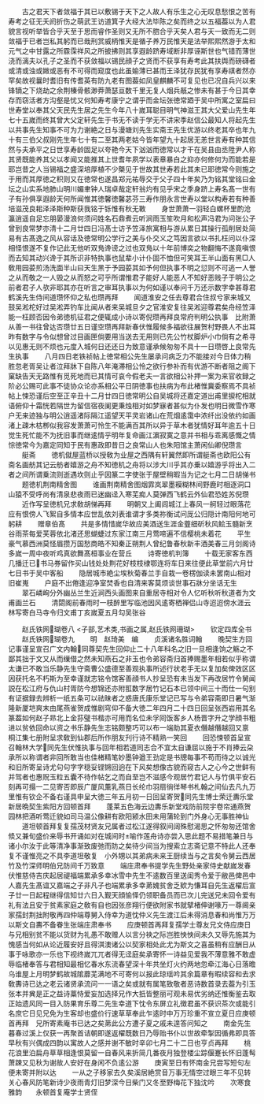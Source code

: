 <!-- { "loadSidebar": true } -->
　　古之君天下者敛福于其已以敷锡于天下之人故人有乐生之心无叹息愁恨之苦有寿考之征无夭阏折伤之萌武王访道箕子大经大法毕陈之矣而终之以五福葢以为人君貌言视听举皆合乎天至于思而睿作圣则又无所不脗合乎天矣人君与天一致而无二则敛福于已者岂私其躬而已哉刑赏威柄惟天是循子养万民惟天是法举熙熙然游于太和元气之中甘露之所霡霂祥风之所披拂则其享遐龄跻寿域断非厚诬斯世也气错而薄世浇而漓夫以孔子之圣而不获敛福以锡民顔子之贤而不获享有寿考此其扶舆而磅礴者或清或浊或媺或恶有不可得而窥度也此虽媮薄已甚而王泽犹存民犹有享寿祺者然亦罕矣故视曩时耆旧有传耆英有防九老有图葢如凤皇麒麟不可复见也已况自兵兴以来锋镝之下烧劫之余荆榛骨骸渺莽萧瑟亘数千里无复人烟兵旤之惨未有甚于今日其幸存而窃活者方沟壑是忧又何知寿考康宁之谓乎而金坛张徳常廼于吴中所寓之室扁曰世寿堂以奉其父天民先生居之先生今年八十嵗耳聪目明气神滋王其大父爱山先生年七十五嵗而终其曾大父定轩先生于书无不读于学无不讲宋季赵信公最知人将起先生以共事先生知事不可为力谢絶之日与漫塘刘先生实斋王先生优游以终老其卒也年九十有三伯父叔刚先生年七十有二至其两老姑今皆年望九十起居无恙世言寿有种其信然与夫承平之日世享寿龄固足以夸艳今天下汹汹而徳常以才干在吴县由丞陞尹人称其贤既能养其父以孝闻又能推其上世耆年夙学以表章暴白之抑亦何修何为而能若是耶岂昔之人当锡福之盛深培厚植不少槩见于世故其世寿若此其未已耶徳常今则施之于用而其厚徳之积则又在徳常也遂昌郑元祐辱交于父子四十年矣乃为铭其堂铭曰金坛之山实系地肺山明川媚聿钟人瑞卓哉定轩翁灼有见乎宋之季身跻上寿名髙一世有子有孙俱享遐龄天何所闻惟其徳馨徳馨苾芬三寿作朋永言世寿以堂以构寿若有种善培滋茂良耜泽泽斯种斯获我铭于铄惟有秋无斁
　　身世萧萧一羽轻白螺杯里酌沧瀛逍遥自足忘朋晏漫浪何须问姓名石鼎煮云听涧雨玉笙吹月和松声冯君为问张公子曾到良常梦亦清十二月廿四日冯髙士访予笠泽旅寓相与游从累日其操行孤削居处简易有古髙逸之风从容话及徳常明公学行之美与仆交义之笃因言欲以书扎枉问以仆深相怪恨遂不复作记此无他听双鳬谗谤之过也双鳬以十年前博奕之物翻悔不遂竟嗔恨而去知其动兴谗于其所识非特执事也鼠辈小计仆固不恤但可笑耳王半山面有黑□人敎用园荽煎汤洗面半山曰天生黑于予园荽其如予何但执事不明之愆则不可逃一人誉之从而敬之一人毁之从而怒之可乎所谓惟君子能好人能恶人不知好恶贱子于明公之前者君子人欤非耶其亦在听言之审耳执事以为何如谨以奉问千万还示数字幸甚尊君鹤溪先生侍间道瓒怀仰之私也瓒再拜
　　闻道淮安之任去尊君合住叔兮家来城又鼓吴淞柁好过吴淞弄钓车比闻从者来吴城旦夕之官淮安复往吴淞迎尊君矣舟经笠泽能一枉顾否因令弟徳机征君之便辄成小诗以寄倪瓒再拜良常府判明公执事　比附萧从善一书往曾达否瓒廿五日谨空瓒再拜新春伏惟履候多福欲往展贺村野畏人不出耳昨有数字与令似想曾过目画匣倘要用当送去无用则已先公竹杖脚炉小巾倘有之希寻以见惠无则不烦也元度入城何日还还日为致意谨承候匆匆不具十一日瓒啓上良常先生执事
　　八月四日老铁祯帖上徳常相公先生屡承问病乏力不能接对今日体力稍胜忽老胥吴让者泣拜牀下自陈八年淹滞相公怜之欲行参补而有优游不断者阻之阁下窠缺告天无路惟有觅死地而已其情可哀今假老夫一言欲相公补押一案为来官收録之阶必公赐可此事不徒协众论亦系相公平日阴徳事也扶病为布此楮惟冀委察焉不具祯帖上悚恐谨后空至正辛丑十二月廿四日徳常明公自吴城将还嘉定道出甫里捩柁相就语俯仰十霜恍若隔世为留信宿夜阑更秉烛相对如梦寐者甚似为仆发也明日微雪作寒户无来迹独与明公逍遥渚际隔江遥望天平灵岩诸山在荒烟逺霭中浓纤出没依约如画渚上疎木枯栁似我容发萧萧可怜生不能满百其所以异于草木者犹情好耳年逾五十日觉生死忙能不为抚旧事而继逺情乎明年复命画江濵寂寞之意并书相与乖离感慨之情悰徳常今为嘉定同知于民有惠政即昔日之良常山人也朱阳馆主萧闲仙卿倪瓒言
　　艇斋
　　徳机僦屋蓝桥以授敎为业屋之西隅有轩翼然即所谓艇斋也欧阳公有斋名画舫其记云舫者嬉游之舟不知徳机之舟将以涉大川乎其亦乗以嬉游乎将出入二者之间所谓乗流则逝遇坎则止乎因篆二字使张于屋壁稍暇当为记之七月二日胡悌书
　　题徳机荆南精舍图
　　谁画荆南精舍图烟霏岚翠墨糢糊林间野鹿时相逐洞口山猿不受呼尚有清泉悲夜雨已迷幽迳入寒芜痴人莫弹西飞鹤云外仙君恐姓苏倪瓒
　　近作写呈徳机兄求敎胡悌再拜
　　明朝又上阖闾城江上春风一舸轻过眼落花应有恨傍人飞絮自多情本应世乱依刘表谁谓才多类祢衡试问厐公归隠计南阳何地可躬耕
　　赠章伯髙
　　共是多情惜嵗华故应美酒送生涯金虀细斫秋风鲙玉髓新烹谷雨茶每爱芙蓉依北渚还思蝴蜨过东家江南三月莺啼遍不信樱桃未着花
　　平生豪气慕西洲莫怪眉攒万国愁商皓不知秦正朔荆人曾纪鲁春秋新丰酒美春三月剑阁诗多嵗一周中夜听鸡真欲舞髙桓事业在营丘
　　诗寄徳机判簿
　　十载无家客东西几播迁已书马券留作买山钱处处荆花好枝枝棣鄂连将车日来往便此草堂前六月廿七日书于吴中客船
　　隐居城市絶尘埃秋菊春兰手自栽一卷楞伽读未罢南山相对旧崔嵬
　　户庭不出倦逢迎净室焚香也自清来客莫烦谈世事石牀分坐话无生
　　翠石嶙峋分外幽丛兰生近涧西头画图来自重居寺相对令人忆听秋听秋道者为文甫画兰石
　　清閟阁前春雨时一枝醉里写临池因风逺寄栖禅侣山寺迢迢傍水涯云林写寄白马寺令归文甫丁亥嵗夏五月勾吴张谷













　　赵氏铁网瑚卷八
<子部,艺术类,书画之属,赵氏铁网珊瑚>
　　钦定四库全书
　　赵氏铁网瑚卷九
　　明　赵琦美　编
　　贞溪诸名胜词翰
　　晚契生方回记事谨呈宣召广文内翰同尊契先生回仰止二十八年科名之旧一旦相逢饷之觞之不鄙其拙于文又从而缫借之然未知燕石之非玉也令弟容斋归首捧赐墨年相若似乎称谓太谦已不敢当乐静先生守斋曹公盛德至善观执事所述行状老手无以复加矣俾效区区因获托名不朽斯为至幸谨就志铭令馆客善顔书人抄呈恐有未当发下再改居竹令舅闻説在松江府与仇山村胥防今想锦还亦附羾数字居竹记石本已领中间三十而仕一句别有证据録去辨析一纸五条可以祛昧者之惑唐氏康乐堂记已写与令弟容斋即日暑气渐隆新厦垲爽末由尾燕雀贺成惟剧穹仰不备大徳二年四月二十四日回呈张西岩用其名篆葢如何赵子昻北上金荪璧书楷亦可用而名位未孚囘饭客乡人杨晋字升之学顔书粗进以贫依回命以资之书乐静先生志铭颇整巧可以布一端助其夏衣僭越僭越回又禀　桐江集七册附呈求敎到仙郡后所作朋友刋行诗不精熟一笑回
　　回恐悚顿首呈宣召翰林大学同先生伏惟执事与回年相若道同志合不宜太自谦屈以施于不肖捧云朶承所以称谓者非回所敢当也佳楮精笔妙墨钟遒王劲定是书牕每事不苟而待之以诚光和旧所寄呈诗尤句句字字穏妥铿锵回逈在下风矣想像古貌而窥古人之心今之世鲜有并驾者也惠贶玉粒五囊不待作帖乞之而自至岂不滋感今观居竹君记人与竹俱平安石刻再可搨一二见寄否即辰广厦风薫乳燕日长纶巾羽扇徜徉琴书札翰之间仙去凡九万里惟有钦企不备右谨具申呈大徳三年五月初一日回呈寄贺同先生博士荣迁夀乐堂新居晩契生紫阳方回顿首拜
　　蓬莱五色海云边夀乐新堂戏防前院宇卷帘通燕贺园林把酒听莺迁貌如司马温公像耕有欧阳颍水田未用蒲轮到门外身心无事胜神仙
　　道坦顿首拜复复孺茂材贤友兄属者过松江遂得叙间阔殊慰渴思之怀匆匆还馆舍倐又兼旬盛价来辱书开诵如对在城间时喻作莲舟诗亦尝入思此题不易措笔兼日与诸小尔汝于此等清净事渐致废弛而防之矣待少间当为搜索立志斋记意不特此人还奉复不谨惟亮之不具李道坦敬复　小外甥以其弟病未来王厨续当与之言矣令舅云西居竹及竹深师明伯兄防间千万致意
　　端庄肃奉书提学先生野处亲家侍史献嵗发春伏惟慈侍吉庆起居禔福端累承多幸冰雪中先生不逺数百里送闺秀令爱于敝邑俾邑中人嘉先生髙谊又嘉端之子非凡子也端累承多幸苐媿贫舍乏欵为慊耳自先生返櫂后宣子廿一日起程继得信知廿六日入觐天顔愉怿仍领职备员而已次儿完送兄未回令爱有礼有法且安于贫素家庭之敎有自也因张彦翔行便欲附家书就擘楮伸谢喙万一尊阃亲家孺封荆拙附敬再四仲端尊舅入侍幸为道忱仲义先生渡江后未得消息春和尚惟万万以斯文自夀不备眷生张端庄肃奉书
　　应庚顿首再拜复孺学士尊友兄文侍应庚日与兄相别贫不能以货财为礼愚不敢赠人以言分袂之际岂胜怏怏间未久又辱先施其为愧感当何如从论近履安好且得淇澳诸公以契家相处此尤为斯文之喜虽稍有应酬日从事于咏歌亦一乐也下视终嵗兀兀者得无迳庭矣承寄怀一诗益见爱我不薄意雅不敢虚辱临楮奉答与君相知最相忆春水东流春望深十年共坐灯火约两地忽牵江海心日落曕乌谁屋上月明梦鹤故城隂蘼芜满地不可寄何以报此琼瑶吟其余篇章有暇续容和去求敎夀诗已达之老云诸贤承流问一一语之矣或就有属笔致敬者恶诗数首录去葢为引玉张本并兾是正之益诗藁恃爱妄加选择兄作大扺皆整丽可观未易优劣纳还惟衡鉴去取正始遗风同一目入防果育乐尊二先生幸道下忱令东屏立礼徴君虽不获识茶次或能引名庶它日见兄免为生客却也盛价行速草草奉此乍逺时中万万珍重不宣立夏日应庚顿首再拜　兄所寄素庵书已达之矣苐此公方遭子夏之戚未遑答问知之
　　南金先生暮春过溪上仅获一再聚首诘朝即遂返櫂既数日乃辱贻书仆以世故牵掣因循弗即具答早秋有兴偶成四韵以寓故人之感并谢不敏时辛卯七月二十二日也亨贞再拜
　　桃花浪里泊扁舟草草相逢恨莫留一自春风来折简几番夜月独登楼尘踪偃蹇长怀旧蓬髩萧踈又见秋为谢故人安好在身闲不负逺公游
　　庚寅至日有怀南金兄尝写短句左便未寄并附以达
　　一从之子移家去久矣溪居絶赏音万事无情空过眼三年不见转关心春风防笔新诗少夜雨青灯旧梦深今日柴门又冬至野梅花下独沈吟
　　次寒食雅韵　　永顿首复庵学士贤侄

